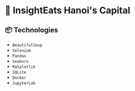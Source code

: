 # 🍰 InsightEats Hanoi's Capital

## 📦 Technologies

 - `BeautifulSoup`
 - `Selenium`
 - `Pandas`
 - `Seaborn`
 - `Matplotlib`
 - `SQLite`
 - `Docker`
 - `JupyterLab`
